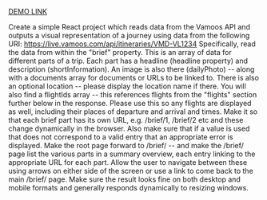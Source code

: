 [DEMO LINK](https://Andriyk0.github.io/trip/)

Create a simple React project which reads data from the Vamoos API and outputs a visual
representation of a journey using data from the following URI:
https://live.vamoos.com/api/itineraries/VMD-VL1234
Specifically, read the data from within the "brief" property. This is an array of data for different parts of
a trip.
Each part has a headline (headline property) and description (shortInformation). An image is also
there (dailyPhoto) -- along with a documents array for documents or URLs to be linked to. There is
also an optional location -- please display the location name if there.
You will also find a flightIds array -- this references flights from the "flights" section further below in
the response. Please use this so any flights are displayed as well, including their places of departure
and arrival and times.
Make it so that each brief part has its own URL, e.g. /brief/1, /brief/2 etc and these change
dynamically in the browser. Also make sure that if a value is used that does not correspond to a valid
entry that an appropriate error is displayed.
Make the root page forward to /brief/ -- and make the /brief/ page list the various parts in a summary
overview, each entry linking to the appropriate URL for each part.
Allow the user to navigate between these using arrows on either side of the screen or use a link to
come back to the main /brief/ page.
Make sure the result looks fine on both desktop and mobile formats and generally responds
dynamically to resizing windows.